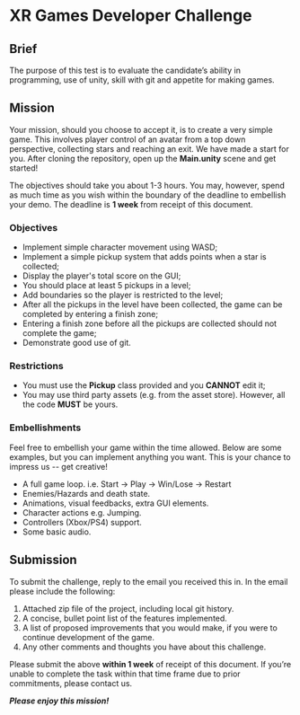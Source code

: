 # XR Games Developer Challenge

## Brief
The purpose of this test is to evaluate the candidate’s ability in programming, use of unity, skill with git and appetite for making games.

## Mission
Your mission, should you choose to accept it, is to create a very simple game. This involves player control of an avatar from a top down perspective, collecting stars and reaching an exit. We have made a start for you. After cloning the repository, open up the **Main.unity** scene and get started!

The objectives should take you about 1-3 hours. You may, however, spend as much time as you wish within the boundary of the deadline to embellish your demo. The deadline is **1 week** from receipt of this document.

### Objectives
* Implement simple character movement using WASD;
* Implement a simple pickup system that adds points when a star is collected;
* Display the player's total score on the GUI;
* You should place at least 5 pickups in a level;
* Add boundaries so the player is restricted to the level;
* After all the pickups in the level have been collected, the game can be completed by entering a finish zone;
* Entering a finish zone before all the pickups are collected should not complete the game;
* Demonstrate good use of git.

### Restrictions
* You must use the **Pickup** class provided and you **CANNOT** edit it;
* You may use third party assets (e.g. from the asset store). However, all the code **MUST** be yours.

### Embellishments
Feel free to embellish your game within the time allowed. Below are some examples, but you can implement anything you want. This is your chance to impress us -- get creative!

* A full game loop. i.e. Start → Play → Win/Lose → Restart
* Enemies/Hazards and death state.
* Animations, visual feedbacks, extra GUI elements.
* Character actions e.g. Jumping.
* Controllers (Xbox/PS4) support.
* Some basic audio.

## Submission
To submit the challenge, reply to the email you received this in. In the email please include the following:

1. Attached zip file of the project, including local git history.
1. A concise, bullet point list of the features implemented.
1. A list of proposed improvements that you would make, if you were to continue development of the game.
1. Any other comments and thoughts you have about this challenge.

Please submit the above **within 1 week** of receipt of this document. If you’re unable to complete the task within that time frame due to prior commitments, please contact us.

***Please enjoy this mission!***
